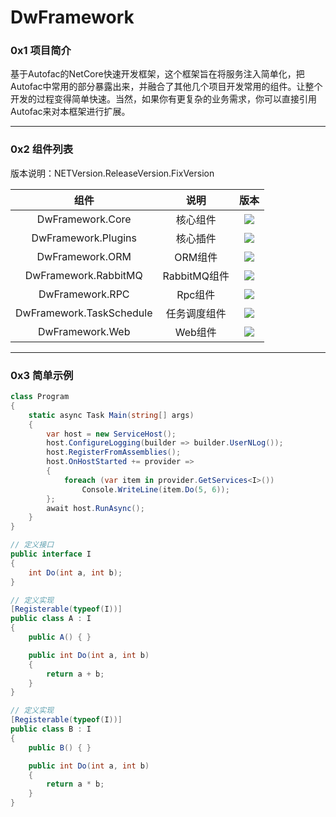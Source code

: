 # DwFramework

### 0x1 项目简介

基于Autofac的NetCore快速开发框架，这个框架旨在将服务注入简单化，把Autofac中常用的部分暴露出来，并融合了其他几个项目开发常用的组件。让整个开发的过程变得简单快速。当然，如果你有更复杂的业务需求，你可以直接引用Autofac来对本框架进行扩展。

---

### 0x2 组件列表

版本说明：NETVersion.ReleaseVersion.FixVersion

|            组件             |     说明      |                             版本                             |
| :-------------------------: | :-----------: | :----------------------------------------------------------: |
|      DwFramework.Core       |   核心组件    | [![](https://img.shields.io/badge/Nuget-5.1.0.26-brightgreen.svg)](https://www.nuget.org/packages/DwFramework.Core/) |
|    DwFramework.Plugins     |    核心插件    | [![](https://img.shields.io/badge/Nuget-5.1.0.26-brightgreen.svg)](https://www.nuget.org/packages/DwFramework.Plugins/) |
|    DwFramework.ORM     |    ORM组件    | [![](https://img.shields.io/badge/Nuget-5.1.0.26-brightgreen.svg)](https://www.nuget.org/packages/DwFramework.ORM/) |
|    DwFramework.RabbitMQ     | RabbitMQ组件  | [![](https://img.shields.io/badge/Nuget-5.1.0.26-brightgreen.svg)](https://www.nuget.org/packages/DwFramework.RabbitMQ/) |
|       DwFramework.RPC       |    Rpc组件    | [![](https://img.shields.io/badge/Nuget-5.1.0.26-brightgreen.svg)](https://www.nuget.org/packages/DwFramework.RPC/) |
|  DwFramework.TaskSchedule   | 任务调度组件  | [![](https://img.shields.io/badge/Nuget-5.1.0.26-brightgreen.svg)](https://www.nuget.org/packages/DwFramework.TaskSchedule/) |
|     DwFramework.Web      |  Web组件   | [![](https://img.shields.io/badge/Nuget-5.1.0.26-brightgreen.svg)](https://www.nuget.org/packages/DwFramework.Web/) |

---

### 0x3 简单示例

```c#
class Program
{
    static async Task Main(string[] args)
    {
        var host = new ServiceHost();
        host.ConfigureLogging(builder => builder.UserNLog());
        host.RegisterFromAssemblies();
        host.OnHostStarted += provider =>
        {
            foreach (var item in provider.GetServices<I>())
                Console.WriteLine(item.Do(5, 6));
        };
        await host.RunAsync();
    }
}

// 定义接口
public interface I
{
    int Do(int a, int b);
}

// 定义实现
[Registerable(typeof(I))]
public class A : I
{
    public A() { }

    public int Do(int a, int b)
    {
        return a + b;
    }
}

// 定义实现
[Registerable(typeof(I))]
public class B : I
{
    public B() { }

    public int Do(int a, int b)
    {
        return a * b;
    }
}
```